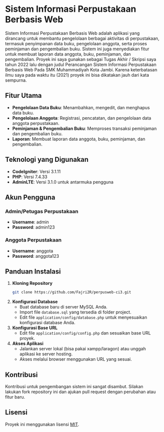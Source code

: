 # Sistem Informasi Perpustakaan Berbasis Web

Sistem Informasi Perpustakaan Berbasis Web adalah aplikasi yang dirancang untuk membantu pengelolaan berbagai aktivitas di perpustakaan, termasuk penyimpanan data buku, pengelolaan anggota, serta proses peminjaman dan pengembalian buku. Sistem ini juga menyediakan fitur untuk membuat laporan data anggota, buku, peminjaman, dan pengembalian. Proyek ini saya gunakan sebagai Tugas Akhir / Skripsi saya tahun 2022 lalu dengan judul Perancangan Sistem Informasi Perpustakaan Berbasis Web Pada SMK Muhammadiyah Kota Jambi. Karena keterbatasan ilmu saya pada waktu itu (2021) proyek ini bisa dikatakan jauh dari kata sempurna.

## Fitur Utama

- **Pengelolaan Data Buku**: Menambahkan, mengedit, dan menghapus data buku.
- **Pengelolaan Anggota**: Registrasi, pencatatan, dan pengelolaan data anggota perpustakaan.
- **Peminjaman & Pengembalian Buku**: Memproses transaksi peminjaman dan pengembalian buku.
- **Laporan**: Membuat laporan data anggota, buku, peminjaman, dan pengembalian.

## Teknologi yang Digunakan

- **CodeIgniter**: Versi 3.1.11
- **PHP**: Versi 7.4.33
- **AdminLTE**: Versi 3.1.0 untuk antarmuka pengguna

## Akun Pengguna

### Admin/Petugas Perpustakaan

- **Username**: admin
- **Password**: admin123

### Anggota Perpustakaan

- **Username**: anggota
- **Password**: anggota123

## Panduan Instalasi

1. **Kloning Repository**
   ```bash
   git clone https://github.com/Fajri2R/perpusweb-ci3.git
   ```
2. **Konfigurasi Database**
   - Buat database baru di server MySQL Anda.
   - Import file `database.sql` yang tersedia di folder project.
   - Edit file `application/config/database.php` untuk menyesuaikan konfigurasi database Anda.
3. **Konfigurasi Base URL**
   - Edit file `application/config/config.php` dan sesuaikan base URL proyek.
4. **Akses Aplikasi**
   - Jalankan server lokal (bisa pakai xampp/laragon) atau unggah aplikasi ke server hosting.
   - Akses melalui browser menggunakan URL yang sesuai.

## Kontribusi

Kontribusi untuk pengembangan sistem ini sangat disambut. Silakan lakukan fork repository ini dan ajukan pull request dengan perubahan atau fitur baru.

## Lisensi

Proyek ini menggunakan lisensi [MIT](LICENSE).
